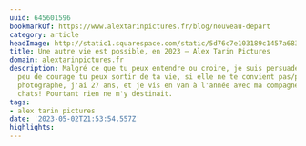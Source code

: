 ```yaml
---
uuid: 645601596
bookmarkOf: https://www.alextarinpictures.fr/blog/nouveau-depart
category: article
headImage: http://static1.squarespace.com/static/5d76c7e103189c1457a68358/t/64510bceb0e6f77e8cd5bf79/1683033038501/Campanyon_Silves_alextarinpictures-31.jpg?format=1500w
title: Une autre vie est possible, en 2023 — Alex Tarin Pictures
domain: alextarinpictures.fr
description: Malgré ce que tu peux entendre ou croire, je suis persuadé qu'avec un
  peu de courage tu peux sortir de ta vie, si elle ne te convient pas/plus. Je suis
  photographe, j'ai 27 ans, et je vis en van à l'année avec ma compagne et nos deux
  chats! Pourtant rien ne m'y destinait.
tags:
- alex tarin pictures
date: '2023-05-02T21:53:54.557Z'
highlights: 
---
```



